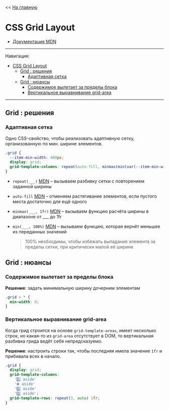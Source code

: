 << [На главную](../README.md)

# CSS Grid Layout

- [Документация MDN](https://developer.mozilla.org/ru/docs/Web/CSS/CSS_grid_layout)

---

Навигация:

- [CSS Grid Layout](#css-grid-layout)
  - [Grid : решения](#grid--решения)
    - [Адаптивная сетка](#адаптивная-сетка)
  - [Grid : нюансы](#grid--нюансы)
    - [Содержимое вылетает за пределы блока](#содержимое-вылетает-за-пределы-блока)
    - [Вертикальное выравнивание grid-area](#вертикальное-выравнивание-grid-area)

---

## Grid : решения

### Адаптивная сетка

Одно CSS-свойство, чтобы реализовать адаптивную сетку, организованную по мин. ширине элементов.

```css
.grid {
  --item-min-width: 400px;
  display: grid;
  grid-template-columns: repeat(auto-fill, minmax(min(var(--item-min-width), 100%), 1fr));
}
```
- `repeat(___)` [MDN](https://developer.mozilla.org/en-US/docs/Web/CSS/repeat) – вызываем разбивку сетки с повторением заданной ширины

- `auto-fill` [MDN](https://developer.mozilla.org/en-US/docs/Web/CSS/repeat#auto-fill) – отменяем растягивание элементов, если пустого места достаточно для ещё одного

- `minmax(___, 1fr)` [MDN](https://developer.mozilla.org/en-US/docs/Web/CSS/minmax) – вызываем функцию расчёта ширины в диапазоне от ___ до 1fr

- `min(___, 100%)` [MDN](https://developer.mozilla.org/en-US/docs/Web/CSS/min) – вызываем функцию, которая вернёт меньшее из переданных значений
  > 100% необходимы, чтобы избежать выпадания элемента за пределы сетки, при критически малой её ширине

## Grid : нюансы

### Содержимое вылетает за пределы блока

**Решение**: задать минимальную ширину дочерним элементам

```css
.grid > * {
  min-width: 0;
}
```

### Вертикальное выравнивание grid-area

Когда грид строится на основе `grid-template-areas`, имеет несколько строк, но какая-то из `grid-area` отсутствует в DOM, то вертикальная разбивка грида ведёт себя непредсказуемо.

**Решение**: настроить строки так, чтобы последняя имела значение `1fr` и прибивала всех в начало.

```css
.grid {
  display: grid;
  grid-template-columns:
    '1️⃣ aside'
    '❌ aside'
    '2️⃣ aside'
    '3️⃣ aside';
  grid-template-rows: repeat(3, auto) 1fr;
}
```
